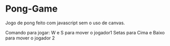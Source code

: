 # Pong-Game
Jogo de pong feito com javascript sem o uso de canvas.

Comando para jogar: 
W e S para mover o jogador1 
Setas para Cima e Baixo para mover o jogador 2
